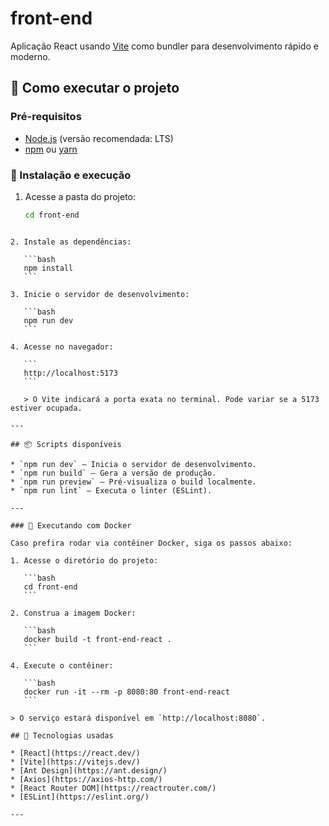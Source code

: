 # front-end

Aplicação React usando [Vite](https://vitejs.dev/) como bundler para desenvolvimento rápido e moderno.

## 🚀 Como executar o projeto

### Pré-requisitos

- [Node.js](https://nodejs.org/) (versão recomendada: LTS)
- [npm](https://www.npmjs.com/) ou [yarn](https://yarnpkg.com/)

### 🔧 Instalação e execução

1. Acesse a pasta do projeto:

   ```bash
   cd front-end
````

2. Instale as dependências:

   ```bash
   npm install
   ```

3. Inicie o servidor de desenvolvimento:

   ```bash
   npm run dev
   ```

4. Acesse no navegador:

   ```
   http://localhost:5173
   ```

   > O Vite indicará a porta exata no terminal. Pode variar se a 5173 estiver ocupada.

---

## 📦 Scripts disponíveis

* `npm run dev` – Inicia o servidor de desenvolvimento.
* `npm run build` – Gera a versão de produção.
* `npm run preview` – Pré-visualiza o build localmente.
* `npm run lint` – Executa o linter (ESLint).

---

### 🐳 Executando com Docker

Caso prefira rodar via contêiner Docker, siga os passos abaixo:

1. Acesse o diretório do projeto:

   ```bash
   cd front-end
   ```

2. Construa a imagem Docker:

   ```bash
   docker build -t front-end-react .
   ```

4. Execute o contêiner:

   ```bash
   docker run -it --rm -p 8080:80 front-end-react
   ```

> O serviço estará disponível em `http://localhost:8080`.

## 🧪 Tecnologias usadas

* [React](https://react.dev/)
* [Vite](https://vitejs.dev/)
* [Ant Design](https://ant.design/)
* [Axios](https://axios-http.com/)
* [React Router DOM](https://reactrouter.com/)
* [ESLint](https://eslint.org/)

---